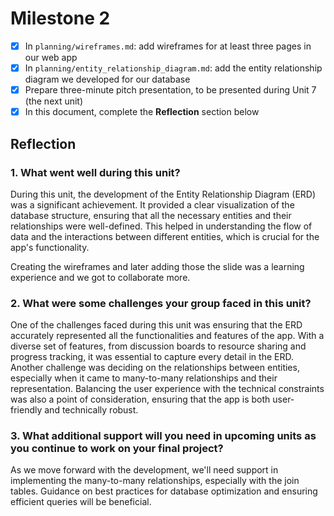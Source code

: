 # Milestone 2

- [x] In `planning/wireframes.md`: add wireframes for at least three pages in our web app
- [x] In `planning/entity_relationship_diagram.md`: add the entity relationship diagram we developed for our database
- [x] Prepare three-minute pitch presentation, to be presented during Unit 7 (the next unit)
- [x] In this document, complete the **Reflection** section below

## Reflection

### 1. What went well during this unit?

During this unit, the development of the Entity Relationship Diagram (ERD) was a significant achievement. It provided a clear visualization of the database structure, ensuring that all the necessary entities and their relationships were well-defined. This helped in understanding the flow of data and the interactions between different entities, which is crucial for the app's functionality.

Creating the wireframes and later adding those the slide was a learning experience and we got to collaborate more.

### 2. What were some challenges your group faced in this unit?

One of the challenges faced during this unit was ensuring that the ERD accurately represented all the functionalities and features of the app. With a diverse set of features, from discussion boards to resource sharing and progress tracking, it was essential to capture every detail in the ERD. Another challenge was deciding on the relationships between entities, especially when it came to many-to-many relationships and their representation. Balancing the user experience with the technical constraints was also a point of consideration, ensuring that the app is both user-friendly and technically robust.

### 3. What additional support will you need in upcoming units as you continue to work on your final project?

As we move forward with the development, we'll need support in implementing the many-to-many relationships, especially with the join tables. Guidance on best practices for database optimization and ensuring efficient queries will be beneficial. 
